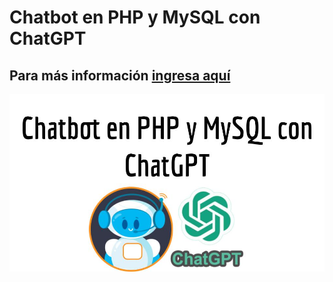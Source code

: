 # Chatbot en PHP y MySQL con ChatGPT
## Para más información <a href="https://www.configuroweb.com/chatbot-en-php-y-mysql-con-chatgpt/">ingresa aquí</a>
<img src="Chatbot%20en%20PHP%20y%20MySQL%20con%20ChatGPT.jpg">
